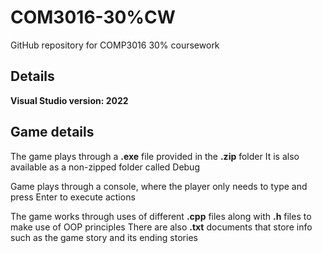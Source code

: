# COM3016-30%CW
GitHub repository for COMP3016 30% coursework

## Details
**Visual Studio version: 2022**

## Game details
The game plays through a **.exe** file provided in the **.zip** folder
It is also available as a non-zipped folder called Debug

Game plays through a console, where the player only needs to type and press Enter to execute actions

The game works through uses of different **.cpp** files along with **.h** files to make use of OOP principles
There are also **.txt** documents that store info such as the game story and its ending stories
